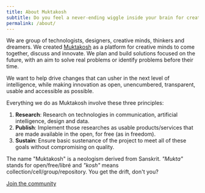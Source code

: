 ```yaml
---
title: About Muktakosh
subtitle: Do you feel a never-ending wiggle inside your brain for creating something new? Something radical? Then, welcome!
permalink: /about/
---
```


We are group of technologists, designers, creative minds, thinkers and dreamers. We created [Muktakosh](https://muktakosh.org) as a platform for creative minds to come together, discuss and innovate. We plan and build solutions focused on the future, with an aim to solve real problems or identify problems before their time.

 We want to help drive changes that can usher in the next level of intelligence, while making innovation as open, unencumbered, transparent, usable and accessible as possible.

Everything we do as Muktakosh involve these three principles:

1. **Research**: Research on technologies in communication, artificial intelligence, design and data.
2. **Publish**: Implement those researches as usable products/services that are made available in the open, for free (as in freedom).
3. **Sustain**: Ensure basic sustenance of the project to meet all of these goals without compromising on quality.

The name "Muktakosh" is a neologism derived from Sanskrit. *"Mukta"* stands for open/free/libré and *"kosh"* means collection/cell/group/repository. You get the drift, don't you?

<div class="text-center">
    <a href="{{ '/about/community' | relative_url }}" class="button large">Join the community</a>
</div>

